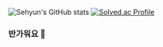 ![Sehyun's GitHub stats](https://github-readme-stats.vercel.app/api?username=repairedserver&&show_icons=true&theme=radical)
[![Solved.ac Profile](http://mazassumnida.wtf/api/v2/generate_badge?boj=aprkfrmrgua1)](https://solved.ac/aprkfrmrgua1/)
### 반가워요 👋

